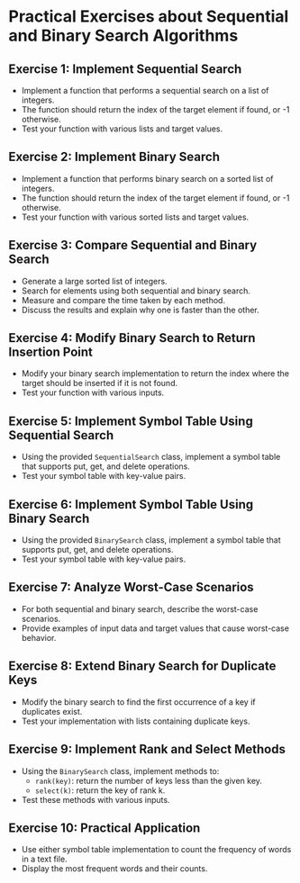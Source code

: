 # Practical Exercises about Sequential and Binary Search Algorithms

## Exercise 1: Implement Sequential Search
- Implement a function that performs a sequential search on a list of integers.
- The function should return the index of the target element if found, or -1 otherwise.
- Test your function with various lists and target values.

## Exercise 2: Implement Binary Search
- Implement a function that performs binary search on a sorted list of integers.
- The function should return the index of the target element if found, or -1 otherwise.
- Test your function with various sorted lists and target values.

## Exercise 3: Compare Sequential and Binary Search
- Generate a large sorted list of integers.
- Search for elements using both sequential and binary search.
- Measure and compare the time taken by each method.
- Discuss the results and explain why one is faster than the other.

## Exercise 4: Modify Binary Search to Return Insertion Point
- Modify your binary search implementation to return the index where the target should be inserted if it is not found.
- Test your function with various inputs.

## Exercise 5: Implement Symbol Table Using Sequential Search
- Using the provided `SequentialSearch` class, implement a symbol table that supports put, get, and delete operations.
- Test your symbol table with key-value pairs.

## Exercise 6: Implement Symbol Table Using Binary Search
- Using the provided `BinarySearch` class, implement a symbol table that supports put, get, and delete operations.
- Test your symbol table with key-value pairs.

## Exercise 7: Analyze Worst-Case Scenarios
- For both sequential and binary search, describe the worst-case scenarios.
- Provide examples of input data and target values that cause worst-case behavior.

## Exercise 8: Extend Binary Search for Duplicate Keys
- Modify the binary search to find the first occurrence of a key if duplicates exist.
- Test your implementation with lists containing duplicate keys.

## Exercise 9: Implement Rank and Select Methods
- Using the `BinarySearch` class, implement methods to:
  - `rank(key)`: return the number of keys less than the given key.
  - `select(k)`: return the key of rank k.
- Test these methods with various inputs.

## Exercise 10: Practical Application
- Use either symbol table implementation to count the frequency of words in a text file.
- Display the most frequent words and their counts.
